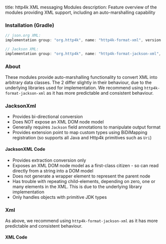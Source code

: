 title: http4k XML messaging Modules
description: Feature overview of the modules providing XML support, including an auto-marshalling capability

### Installation (Gradle)

```groovy
// json.org XML:
implementation group: "org.http4k", name: "http4k-format-xml", version: "4.25.2.0"

// Jackson XML:
implementation group: "org.http4k", name: "http4k-format-jackson-xml", version: "4.25.2.0"
```

### About
These modules provide auto-marshalling functionality to convert XML into arbitrary data classes. The 2 differ slightly in their behaviour, due to the underlying libraries used for implementation. We recommend using `http4k-format-jackson-xml` as it has more predictable and consistent behaviour.

### JacksonXml
- Provides bi-directional conversion
- Does NOT expose an XML DOM node model
- Generally requires `Jackson` field annotations to manipulate output format
- Provides extension point to map custom types using BiDiMapping registration (so supports all Java and Http4k primitives such as `Uri`)

#### JacksonXML Code [<img class="octocat"/>](https://github.com/http4k/http4k/blob/master/src/docs/guide/reference/xml/jacksonAutoXml.kt)
- Provides extraction conversion only
- Exposes an XML DOM node model as a first-class citizen - so can read directly from a string into a DOM model
- Does not generate a wrapper element to represent the parent node
- Has trouble with repeating child-elements, depending on zero, one or many elements in the XML. This is due to the underlying library implementation
- Only handles objects with primitive JDK types

<script src="https://gist-it.appspot.com/https://github.com/http4k/http4k/blob/master/src/docs/guide/reference/xml/jacksonAutoXml.kt"></script>

### Xml
As above, we recommend using `http4k-format-jackson-xml` as it has more predictable and consistent behaviour.
 
#### XML Code [<img class="octocat"/>](https://github.com/http4k/http4k/blob/master/src/docs/guide/reference/xml/autoXml.kt)

<script src="https://gist-it.appspot.com/https://github.com/http4k/http4k/blob/master/src/docs/guide/reference/xml/autoXml.kt"></script>
